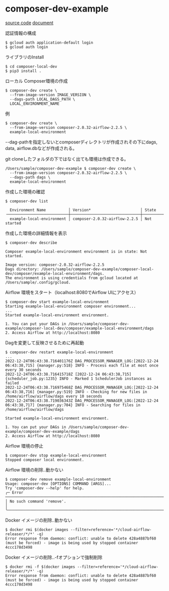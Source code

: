 # composer-dev-example
[source code](https://github.com/GoogleCloudPlatform/composer-local-dev)
[document](https://cloud.google.com/composer/docs/composer-2/run-local-airflow-environments)

認証情報の構成
```
$ gcloud auth application-default login
$ gcloud auth login
```
ライブラリのInstall
```
$ cd composer-local-dev
$ pip3 install .
```
ローカル Composer環境の作成
```
$ composer-dev create \
  --from-image-version IMAGE_VERSION \
  --dags-path LOCAL_DAGS_PATH \
  LOCAL_ENVIRONMENT_NAME
```
例
```
$ composer-dev create \
  --from-image-version composer-2.0.32-airflow-2.2.5 \
  example-local-environment
```
--dag-pathを指定しないとcomposerディレクトリが作成されその下にdags, data, airflow.dbなどが作成される。  

git cloneしたフォルダの下ではなく出ても環境は作成できる。
```
/Users/sample/composer-dev-example $ composer-dev create \                         
  --from-image-version composer-2.0.32-airflow-2.2.5 \
  --dags-path dags \
  example-local-environment
```

作成した環境の確認
```
$ composer-dev list

  Environment Name          │ Version*                      │ State        
╶───────────────────────────┼───────────────────────────────┼─────────────╴
  example-local-environment │ composer-2.0.32-airflow-2.2.5 │ Not started  
```
作成した環境の詳細情報を表示
```
$ composer-dev describe

Composer example-local-environment environment is in state: Not started.

Image version: composer-2.0.32-airflow-2.2.5
Dags directory: /Users/sample/composer-dev-example/composer-local-dev/composer/example-local-environment/dags.
The environment is using credentials from gcloud located at /Users/sample/.config/gcloud.
```
Airflow 環境をスタート（localhost:8080でAirflow UIにアクセス）
```
$ composer-dev start example-local-environment
Starting example-local-environment composer environment...
...
Started example-local-environment environment.

1. You can put your DAGs in /Users/sample/composer-dev-example/composer-local-dev/composer/example-local-environment/dags
2. Access Airflow at http://localhost:8080
```

Dagを変更して反映させるために再起動
```
$ composer-dev restart example-local-environment
...
2022-12-24T06:43:38.716401176Z DAG_PROCESSOR_MANAGER_LOG:[2022-12-24 06:43:38,715] {manager.py:518} INFO - Process each file at most once every 30 seconds
2022-12-24T06:43:38.716415718Z [2022-12-24 06:43:38,715] {scheduler_job.py:1235} INFO - Marked 1 SchedulerJob instances as failed
2022-12-24T06:43:38.716975468Z DAG_PROCESSOR_MANAGER_LOG:[2022-12-24 06:43:38,716] {manager.py:519} INFO - Checking for new files in /home/airflow/airflow/dags every 10 seconds
2022-12-24T06:43:38.719036343Z DAG_PROCESSOR_MANAGER_LOG:[2022-12-24 06:43:38,717] {manager.py:704} INFO - Searching for files in /home/airflow/airflow/dags

Started example-local-environment environment.

1. You can put your DAGs in /Users/sample/composer-dev-example/composer-dev-example/dags
2. Access Airflow at http://localhost:8080
```

Airflow 環境の停止
```
$ composer-dev stop example-local-environment
Stopped composer local environment.
```
Airflow 環境の削除..動かない
```
$ composer-dev remove example-local-environment
Usage: composer-dev [OPTIONS] COMMAND [ARGS]...
Try 'composer-dev --help' for help.
╭─ Error ────────────────────────────────────────────────────────────────────────────────────────────────────────────────────────╮
│ No such command 'remove'.                                                                                                      │
╰────────────────────────────────────────────────────────────────────────────────────────────────────────────────────────────────╯
```
Docker イメージの削除..動かない
```
$ docker rmi $(docker images --filter=reference='*/cloud-airflow-releaser/*/*' -q)
Error response from daemon: conflict: unable to delete 428a4887bf60 (must be forced) - image is being used by stopped container 4ccc178d3498
```
Docker イメージの削除..-fオプションで強制削除
```
$ docker rmi -f $(docker images --filter=reference='*/cloud-airflow-releaser/*/*' -q)
Error response from daemon: conflict: unable to delete 428a4887bf60 (must be forced) - image is being used by stopped container 4ccc178d3498
```

